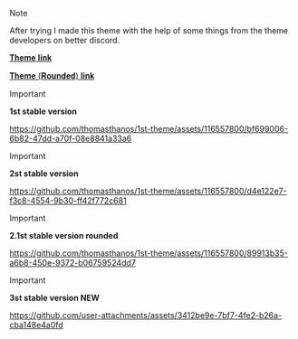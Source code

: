 > [!NOTE]
> After trying I made this theme with the help of some things from the theme developers on better discord.

[𝐓𝐡𝐞𝐦𝐞 𝐥𝐢𝐧𝐤](https://thomasthanos.github.io/1st-theme/SimplethemeV2.theme.css)

[𝐓𝐡𝐞𝐦𝐞 (𝐑𝐨𝐮𝐧𝐝𝐞𝐝) 𝐥𝐢𝐧𝐤](https://nikospepponis.github.io/links/den-xero-ti-kanoyn.theme.css)

> [!IMPORTANT]
> **1st stable version**
<!-- 1st video show -->
https://github.com/thomasthanos/1st-theme/assets/116557800/bf699006-6b82-47dd-a70f-08e8841a33a6
> [!IMPORTANT]
> **2st stable version**
<!-- 2st video show -->
https://github.com/thomasthanos/1st-theme/assets/116557800/d4e122e7-f3c8-4554-9b30-ff42f772c681
> [!IMPORTANT]
> **2.1st stable version rounded**
<!-- 3st video show -->
https://github.com/thomasthanos/1st-theme/assets/116557800/89913b35-a6b8-450e-9372-b06759524dd7
> [!IMPORTANT]
> **3st stable version NEW**
<!-- 3st video show -->
https://github.com/user-attachments/assets/3412be9e-7bf7-4fe2-b26a-cba148e4a0fd


